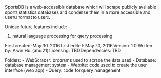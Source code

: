 SportsDB is a web-accessible database which will scrape publicly 
available sports statistics databases and condense them in a more 
accessible and useful format to users.

Unique future features include:
1)	natural language processing for query processing

First created:	May 30, 2016
Last edited:	May 30, 2016
Version:		1.0
Written by:		Alwin Hui (ahui21)
Licensing:		TBD
Dependencies:	TBD

Folders:
	- WebScraper:	programs used to scrape the data used
	- Database:		database management system
	- Website:		code used to create the user interface (web app)
	- Query:		code for query management